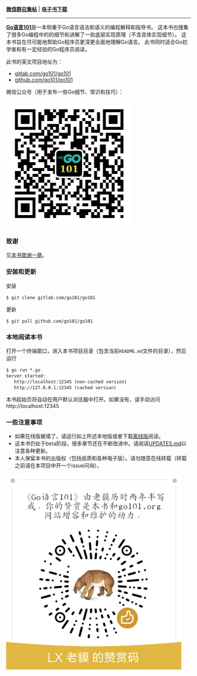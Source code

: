**[微信群召集帖](https://github.com/golang101/golang101/issues/11)** | **[电子书下载](https://github.com/golang101/golang101/releases)**

----

[<b>Go语言101</b>](https://gfw.go101.org)是一本侧重于Go语言语法和语义的编程解释和指导书。
这本书也搜集了很多Go编程中的的细节和讲解了一些底层实现原理（不含具体实现细节）。
这本书旨在尽可能地帮助Go程序员更深更全面地理解Go语言。
此书同时适合Go初学者和有一定经验的Go程序员阅读。

此书的英文项目地址为：
* [gitlab.com/go101/go101](https://gitlab.com/go101/go101)
* [github.com/go101/go101](https://github.com/go101/go101)

微信公众号（用于发布一些Go细节、常识和技巧）：

![](articles/res/101-group-qrcode-2.jpg?raw=true)

### 致谢

见[本书致谢一章](https://gfw.go101.org/article/acknowledgements.html)。

### 安装和更新

安装

```
$ git clone gitlab.com/go101/go101
```

更新

```
$ git pull github.com/go101/go101
```

### 本地阅读本书


打开一个终端窗口，进入本书项目目录（包含当前`README.md`文件的目录），然后运行

```
$ go run *.go
Server started:
   http://localhost:12345 (non-cached version)
   http://127.0.0.1:12345 (cached version)
```

本书起始页将自动在用户默认浏览器中打开。如果没有，请手动访问http://localhost:12345

### 一些注意事项

* 如果在线版被墙了，请运行如上所述本地版或者下载[离线版](https://github.com/golang101/golang101/releases)阅读。
* 这本书仍处于beta阶段，很多章节还在不断改进中。请阅读[UPDATES.md](UPDATES.md)以注意各种更新。
* 本人保留本书的出版权（包括纸质和各种电子版）。请勿随意在线转载（转载之前请在本项目中开一个issue问询）。

![](articles/res/101-reward-qrcode-2.png?raw=true)
